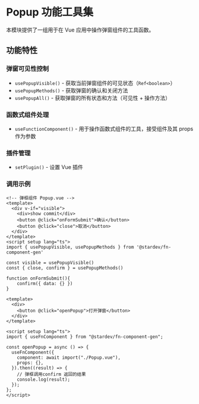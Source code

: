# Popup 功能工具集

本模块提供了一组用于在 Vue 应用中操作弹窗组件的工具函数。

## 功能特性

### 弹窗可见性控制

- `usePopupVisible()` - 获取当前弹窗组件的可见状态（`Ref<boolean>`）
- `usePopupMethods()` - 获取弹窗的确认和关闭方法
- `usePopupAll()` - 获取弹窗的所有状态和方法（可见性 + 操作方法）

### 函数式组件处理

- `useFunctionComponent()` - 用于操作函数式组件的工具，接受组件及其 props 作为参数

### 插件管理

- `setPlugin()` - 设置 Vue 插件

### 调用示例

```vue
<!-- 弹框组件 Popup.vue -->
<template>
  <div v-if="visible">
    <div>show commit</div>
    <button @click="onFormSubmit">确认</button>
    <button @click="close">取消</button>
  </div>
</template>
<script setup lang="ts">
import { usePopupVisible, usePopupMethods } from '@stardev/fn-component-gen'

const visible = usePopupVisible()
const { close, confirm } = usePopupMethods()

function onFormSubmit(){
    confirm({ data: {} })
}
```

```vue
<template>
  <div>
    <button @click="openPopup">打开弹窗</button>
  </div>
</template>

<script setup lang="ts">
import { useFnComponent } from "@stardev/fn-component-gen";

const openPopup = async () => {
  useFnComponent({
    component: await import("./Popup.vue"),
    props: {},
  }).then((result) => {
    // 弹框调用confirm 返回的结果
    console.log(result);
  });
};
</script>
```
